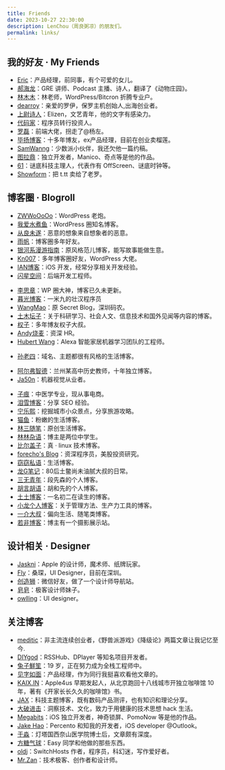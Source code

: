 ```yaml
---
title: Friends
date: 2023-10-27 22:30:00
description: LenChou（周良粥凉）的朋友们。
permalink: links/
---
```


## 我的好友 · My Friends
* [Eric](https://xubihang.name)：产品经理，前同事，有个可爱的女儿。
* [郝海龙](https://haohailong.net/)：GRE 讲师、Podcast 主播、诗人，翻译了《动物庄园》。
* [林木木](https://immmmm.com/)：林老师，WordPress/Bitcron 折腾专业户。
* [dearroy](https://dearroy.com/)：亲爱的罗伊，保罗主机创始人,出海创业者。
* [上尉诗人](https://elizen.me/)：Elizen，文艺青年，他的文字有感染力。
* [代码家](https://daimajia.com/)：程序员转行投资人。
* [罗磊](https://luolei.org/)：前端大佬，拐走了@杨左。
* [毕扬博客](https://laob.me)：十多年博友，ex产品经理，目前在创业卖榴莲。
* [SamWanng](https://samwanng.com/)：少数派小伙伴，我还欠他一篇约稿。
* [图拉鼎](https://imtx.me/)：独立开发者，Manico、奇点等是他的作品。
* [61](https://61.life)：谜底科技主理人，代表作有 OffScreen、谜底时钟等。
* [Showform](https://u.sb)：把 t.tt 卖给了老罗。



## 博客圈 · Blogroll
* [ZWWoOoOo](https://zww.me)：WordPress 老炮。
* [我爱水煮鱼](https://blog.wpjam.com)：WordPress 圈知名博客。
* [从良未遂](https://www.ithmz.com/)：恶意的想象来自想象者的恶意。
* [雨帆](https://yufan.me/)：博客圈多年好友。
* [银河系漫游指南](https://www.stylefanr.org/)：原风格范儿博客，能写故事能做生意。
* [Kn007](https://kn007.net/)：多年博客圈好友，WordPress 大佬。
* [IAN博客](https://www.ianisme.com/)：iOS 开发，经常分享相关开发经验。
* [闪星空间](https://shansing.com/)：后端开发工程师。
<!-- 杨景文：英语专业毕业却在电商行业谋生的80后金牛男。 -->
<!-- * [Very9s](https://very9s.net/)：多年博友，博客已久未更新。 -->
<!-- * [生活志](http://louishan.com/)：多年博友，优秀生活博客。 -->
* [李思章](http://lisizhang.com/)：WP 圈大神，博客已久未更新。
* [暮光博客](https://muguang.me/)：一米九的壮汉程序员
* [WangMao](https://blog.wangmao.me/)：原 Secret Blog，深圳码农。
* [土木坛子](https://tumutanzi.com/)：关于科研学习、社会人文、信息技术和国外见闻等内容的博客。
* [权子](http://www.quanzi.de/)：多年博友权子大叔。
* [Andy烧麦](https://4311346.com/)：资深 HR。
* [Hubert Wang](https://hubertwang.me/)：Alexa 智能家居机器学习团队的工程师。
<!-- * [小叶的自留地](https://yeziting.com/)：不错的生活类博客。 -->
* [孙老四](http://lao.si/)：域名、主题都很有风格的生活博客。
<!-- * [阿呆](https://bo.ke/)：呆哥的 bo.ke 域名，让我很眼馋。 -->
* [阿尔弗智德](https://japhia.cn/)：兰州某高中历史教师，十年独立博客。
* [Ja50n](https://ulinkmega.com/)：机器视觉从业者。
<!-- * [辰峰微网](http://14551.cn/)：分享一些代码技巧。 -->
* [子痕](https://www.mzihen.com/)：中医学专业，现从事电商。
* [泪雪博客](https://zhangzifan.com/)：分享 SEO 经验。
* [宁乐熙](https://ninglexi.com/)：挖掘城市小众景点，分享旅游攻略。
* [猫鱼](https://2cat.net/)：粉嫩的生活博客。
* [林三随笔](https://linsanhu.com/)：原创生活博客。
* [林林杂语](https://www.linlinzzo.top/)：博主是两位中学生。
* [比尔盖子](https://tomli.blog/)：真 · linux 技术博客。
* [forecho's Blog](https://blog.forecho.com/)：资深程序员，美股投资研究。
* [窃窃私语](http://nobb.cc/)：生活博客。
* [龙G笔记](https://www.izhailong.com/)：80后土鳖尚未油腻大叔的日常。
* [三无青年](https://www.duanxiansen.com/)：段先森的个人博客。
* [胡言胡语](https://https//husay.cc/)：胡和先的个人博客。
* [土土博客](https://www.tutime.cn/)：一名初二在读生的博客。
* [小龙个人博客](https://xqrp.com/)：关于管理方法、生产力工具的博客。
* [一介大叔](http://www.winature.com/)：偏向生活、随笔类博客。
* [若非博客](https://www.guanhaodong.com/)：博主有一个摄影展示站。


## 设计相关 · Designer
* [Jaskni](http://jaskni.com/)：Apple 的设计师，魔术师、纸牌玩家。
* [Fly](https://schiy.com/)：桑琛，UI Designer，目前在深圳。
* [创造狮](http://chuangzaoshi.com/)：微信好友，做了一个设计师导航站。
* [皂皂](https://zzao.im/)：极客设计师妹子。
* [owlling](http://www.owlling.com/)：UI designer。

## 关注博客
* [meditic](https://meditic.com/)：非主流连续创业者，《野兽派游戏》《降级论》两篇文章让我记忆至今.
* [DIYgod](https://diygod.me/)：RSSHub、DPlayer 等知名项目开发者。
* [兔子鮮笙](https://tuzi.moe/)：19 岁，正在努力成为全栈工程师中。
* [见字如面](https://hiwannz.com/)：产品经理，作为同行我挺喜欢看他文章的。
* [KAIX.IN](https://kaix.in/)：Apple4us 早期发起人，从北京跑回十八线城市开独立咖啡馆 10 年，著有《开家长长久久的咖啡馆》书。
* [JAX](https://cdjax.com/)：科技主题博客，既有数码产品测评，也有知识和理论分享。
* [大破进击](https://jesor.me/)：洞察技术、文化，致力于用健康的技术思想 hack 生活。
* [Megabits](https://megabits.xyz/)：iOS 独立开发者，神奇锁屏、PomoNow 等是他的作品。
* [Jake Hao](https://www.jakehao.com/)：Percento 和知我的开发者，iOS developer @Outlook。
* [于淼](https://yufree.cn/)：灯塔国西奈山医学院博士后，文章颇有深度。
* [方糖气球](https://ftqq.com/)：Easy 同学和他做的那些东西。
* [oldj](https://oldj.net/)：SwitchHosts 作者，程序员，科幻迷，写作爱好者。
* [Mr.Zan](https://mrzan.xyz/)：技术极客、创作者和设计师。

